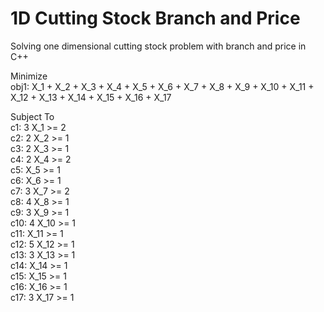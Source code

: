 # 1D Cutting Stock Branch and Price
Solving one dimensional cutting stock problem with branch and price in C++

Minimize  
 obj1: X_1 + X_2 + X_3 + X_4 + X_5 + X_6 + X_7 + X_8 + X_9 + X_10 + X_11 + X_12 + X_13 + X_14 + X_15 + X_16 + X_17  
 
Subject To  
 c1:  3 X_1 >= 2  
 c2:  2 X_2 >= 1  
 c3:  2 X_3 >= 1  
 c4:  2 X_4 >= 2  
 c5:  X_5 >= 1  
 c6:  X_6 >= 1  
 c7:  3 X_7 >= 2  
 c8:  4 X_8 >= 1  
 c9:  3 X_9 >= 1  
 c10: 4 X_10 >= 1  
 c11: X_11 >= 1  
 c12: 5 X_12 >= 1  
 c13: 3 X_13 >= 1  
 c14: X_14 >= 1  
 c15: X_15 >= 1  
 c16: X_16 >= 1  
 c17: 3 X_17 >= 1  

